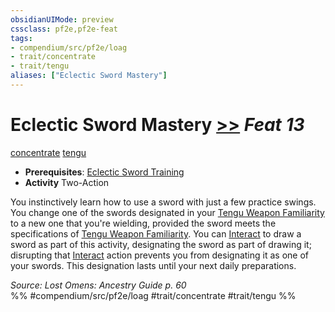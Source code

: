 ```yaml
---
obsidianUIMode: preview
cssclass: pf2e,pf2e-feat
tags:
- compendium/src/pf2e/loag
- trait/concentrate
- trait/tengu
aliases: ["Eclectic Sword Mastery"]
---
```

# Eclectic Sword Mastery  [>>](rules/core-rulebook/chapter-9-playing-the-game.md#Actions "Two-Action") *Feat 13*  
[concentrate](rules/traits/concentrate.md)  [tengu](rules/traits/tengu-b1.md)  

- **Prerequisites**: [Eclectic Sword Training](compendium/feats/eclectic-sword-training-apg.md)
- **Activity** Two-Action

You instinctively learn how to use a sword with just a few practice swings. You change one of the swords designated in your [Tengu Weapon Familiarity](compendium/feats/tengu-weapon-familiarity-apg.md) to a new one that you're wielding, provided the sword meets the specifications of [Tengu Weapon Familiarity](compendium/feats/tengu-weapon-familiarity-apg.md). You can [Interact](rules/actions/interact.md) to draw a sword as part of this activity, designating the sword as part of drawing it; disrupting that [Interact](rules/actions/interact.md) action prevents you from designating it as one of your swords. This designation lasts until your next daily preparations.

*Source: Lost Omens: Ancestry Guide p. 60*  
%% #compendium/src/pf2e/loag #trait/concentrate #trait/tengu %%